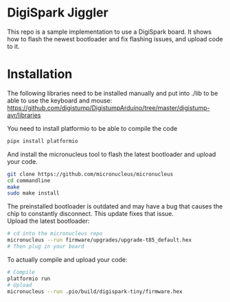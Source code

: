 # DigiSpark Jiggler

This repo is a sample implementation to use a DigiSpark board.
It shows how to flash the newest bootloader and fix flashing issues, and upload code to it.

# Installation

The following libraries need to be installed manually and put into ./lib to be able to use the keyboard and mouse:
https://github.com/digistump/DigistumpArduino/tree/master/digistump-avr/libraries

You need to install platformio to be able to compile the code
```bash
pipx install platformio
```

And install the micronucleus tool to flash the latest bootloader and upload your code.
```bash
git clone https://github.com/micronucleus/micronucleus
cd commandline
make
sudo make install
```

The preinstalled bootloader is outdated and may have a bug that causes the chip to constantly disconnect.
This update fixes that issue. \
Upload the latest bootloader:
```bash
# cd into the micronucleus repo
micronucleus --run firmware/upgrades/upgrade-t85_default.hex
# Then plug in your board
```

To actually compile and upload your code:
```bash
# Compile
platformio run
# Upload
micronucleus --run .pio/build/digispark-tiny/firmware.hex
```
